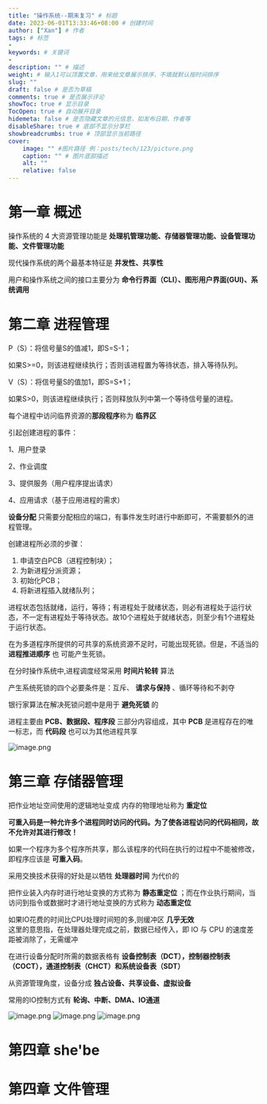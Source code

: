 ```yaml
---
title: "操作系统--期末复习" # 标题
date: 2023-06-01T13:33:46+08:00 # 创建时间
author: ["Xan"] # 作者
tags: # 标签
-
keywords: # 关键词
- 
description: "" # 描述
weight: # 输入1可以顶置文章，用来给文章展示排序，不填就默认按时间排序
slug: ""
draft: false # 是否为草稿
comments: true # 是否展示评论
showToc: true # 显示目录
TocOpen: true # 自动展开目录
hidemeta: false # 是否隐藏文章的元信息，如发布日期、作者等
disableShare: true # 底部不显示分享栏
showbreadcrumbs: true # 顶部显示当前路径
cover:
    image: "" #图片路径 例：posts/tech/123/picture.png
    caption: "" # 图片底部描述
    alt: ""
    relative: false
---
```


# 第一章 概述
操作系统的 4 大资源管理功能是 **处理机管理功能、存储器管理功能、设备管理功能、文件管理功能**

现代操作系统的两个最基本特征是 **并发性、共享性**

用户和操作系统之间的接口主要分为 **命令行界面（CLI）、图形用户界面(GUI)、系统调用**

# 第二章 进程管理
P（S）：将信号量S的值减1，即S=S-1；

如果S>=0，则该进程继续执行；否则该进程置为等待状态，排入等待队列。

V（S）：将信号量S的值加1，即S=S+1；

如果S>0，则该进程继续执行；否则释放队列中第一个等待信号量的进程。

每个进程中访问临界资源的**那段程序**称为 **临界区**

引起创建进程的事件：

1、用户登录

2、作业调度

3、提供服务（用户程序提出请求）

4、应用请求（基于应用进程的需求）

**设备分配** 只需要分配相应的端口，有事件发生时进行中断即可，不需要额外的进程管理。

创建进程所必须的步骤：
1. 申请空白PCB（进程控制块）；
2. 为新进程分派资源；
3. 初始化PCB；
4. 将新进程插入就绪队列；

进程状态包括就绪，运行，等待；有进程处于就绪状态，则必有进程处于运行状态，不一定有进程处于等待状态。故10个进程处于就绪状态，则至少有1个进程处于运行状态。
 
在为多道程序所提供的可共享的系统资源不足时，可能出现死锁。但是，不适当的 **进程推进顺序** 也 可能产生死锁。

在分时操作系统中,进程调度经常采用 **时间片轮转** 算法

产生系统死锁的四个必要条件是：互斥、 **请求与保持**  、循环等待和不剥夺

银行家算法在解决死锁问题中是用于 **避免死锁** 的

进程主要由 **PCB、数据段、程序段** 三部分内容组成，其中 **PCB** 是进程存在的唯一标志，而 **代码段** 也可以为其他进程共享

![image.png](https://bu.dusays.com/2023/06/01/647848f467641.png)

# 第三章 存储器管理
把作业地址空间使用的逻辑地址变成 内存的物理地址称为 **重定位**

**可重入码是一种允许多个进程同时访问的代码。为了使各进程访问的代码相同，故不允许对其进行修改！**

如果一个程序为多个程序所共享，那么该程序的代码在执行的过程中不能被修改，即程序应该是 **可重入码**。

采用交换技术获得的好处是以牺牲  **处理器时间** 为代价的

把作业装入内存时进行地址变换的方式称为 **静态重定位**  ；而在作业执行期间，当访问到指令或数据时才进行地址变换的方式称为 **动态重定位**

如果IO花费的时间比CPU处理时间短的多,则缓冲区 **几乎无效**  
这里的意思指，在处理器处理完成之前，数据已经传入，即 IO 与 CPU 的速度差距被消除了，无需缓冲

在进行设备分配时所需的数据表格有 **设备控制表（DCT），控制器控制表（COCT），通道控制表（CHCT）和系统设备表（SDT）**

从资源管理角度，设备分成 **独占设备、共享设备、虚拟设备**

常用的IO控制方式有 **轮询、中断、DMA、IO通道**



![image.png](https://bu.dusays.com/2023/06/01/647855103de8d.png)
![image.png](https://bu.dusays.com/2023/06/01/64785a5fd41fd.png)
![image.png](https://bu.dusays.com/2023/06/01/64785af95b6fe.png)

# 第四章 she'be

# 第四章 文件管理
